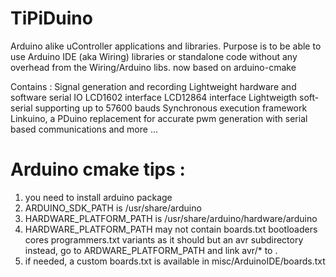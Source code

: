 # TiPiDuino
Arduino alike uController applications and libraries.
Purpose is to be able to use Arduino IDE (aka Wiring) libraries or standalone code without any overhead from the Wiring/Arduino libs.
now based on arduino-cmake

Contains :
  Signal generation and recording
  Lightweight hardware and software serial IO
  LCD1602 interface
  LCD12864 interface
  Lightweigth soft-serial supporting up to 57600 bauds
  Synchronous execution framework
  Linkuino, a PDuino replacement for accurate pwm generation with serial based communications
  and more ...

# Arduino cmake tips :
1. you need to install arduino package
2. ARDUINO_SDK_PATH is /usr/share/arduino
3. HARDWARE_PLATFORM_PATH is /usr/share/arduino/hardware/arduino
4. HARDWARE_PLATFORM_PATH may not contain boards.txt bootloaders cores programmers.txt variants
   as it should but an avr subdirectory instead, go to ARDWARE_PLATFORM_PATH and link avr/* to .
5. if needed, a custom boards.txt is available in misc/ArduinoIDE/boards.txt 

